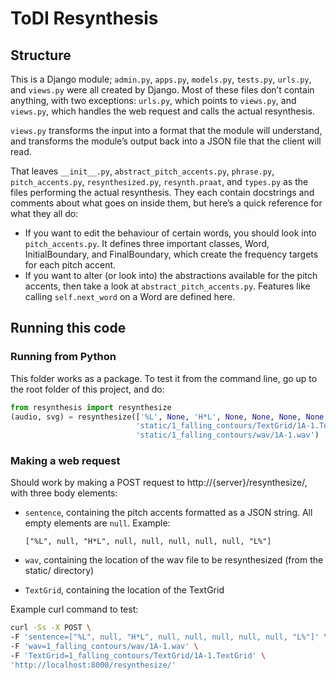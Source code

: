 # ToDI Resynthesis

## Structure

This is a Django module; `admin.py`, `apps.py`, `models.py`, `tests.py`, `urls.py`, and `views.py` were all created by Django. Most of these files don’t contain anything, with two exceptions: `urls.py`, which points to `views.py`, and `views.py`, which handles the web request and calls the actual resynthesis.

`views.py` transforms the input into a format that the module will understand, and transforms the module’s output back into a JSON file that the client will read.

That leaves `__init__.py`, `abstract_pitch_accents.py`, `phrase.py`, `pitch_accents.py`, `resynthesized.py`, `resynth.praat`, and `types.py` as the files performing the actual resynthesis. They each contain docstrings and comments about what goes on inside them, but here’s a quick reference for what they all do:

* If you want to edit the behaviour of certain words, you should look into `pitch_accents.py`. It defines three important classes, Word, InitialBoundary, and FinalBoundary, which create the frequency targets for each pitch accent.
* If you want to alter (or look into) the abstractions available for the pitch accents, then take a look at `abstract_pitch_accents.py`. Features like calling `self.next_word` on a Word are defined here.


## Running this code

### Running from Python

This folder works as a package. To test it from the command line, go up to the root folder of this project, and do:

```python
from resynthesis import resynthesize
(audio, svg) = resynthesize(['%L', None, 'H*L', None, None, None, None, None, 'L%'],
                            'static/1_falling_contours/TextGrid/1A-1.TextGrid',
                            'static/1_falling_contours/wav/1A-1.wav')
```

### Making a web request

Should work by making a POST request to http://{server}/resynthesize/, with three body elements:

* `sentence`, containing the pitch accents formatted as a JSON string. All empty elements are `null`. Example:

  ```["%L", null, "H*L", null, null, null, null, null, "L%"]```

* `wav`, containing the location of the wav file to be resynthesized (from the static/ directory)

* `TextGrid`, containing the location of the TextGrid

Example curl command to test:

```bash
curl -Ss -X POST \
-F 'sentence=["%L", null, "H*L", null, null, null, null, null, "L%"]' \
-F 'wav=1_falling_contours/wav/1A-1.wav' \
-F 'TextGrid=1_falling_contours/TextGrid/1A-1.TextGrid' \
'http://localhost:8000/resynthesize/'
```
